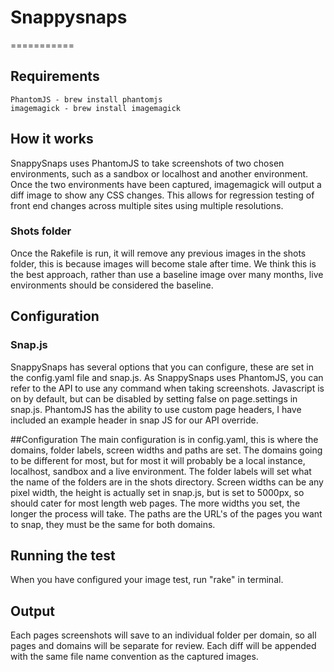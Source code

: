 # Snappysnaps
===========

## Requirements
<pre><code>PhantomJS - brew install phantomjs
imagemagick - brew install imagemagick
</pre></code>
## How it works
SnappySnaps uses PhantomJS to take screenshots of two chosen environments, such as a sandbox or localhost and another environment.  Once the two environments have been captured, imagemagick will output a diff image to show any CSS changes.  This allows for regression testing of front end changes across multiple sites using multiple resolutions.  
### Shots folder
Once the Rakefile is run, it will remove any previous images in the shots folder, this is because images will become stale after time.  We think this is the best approach, rather than use a baseline image over many months, live environments should be considered the baseline.

## Configuration

### Snap.js
SnappySnaps has several options that you can configure, these are set in the config.yaml file and snap.js.  As SnappySnaps uses PhantomJS, you can refer to the API to use any command when taking screenshots.  Javascript is on by default, but can be disabled by setting false on page.settings in snap.js.  PhantomJS has the ability to use custom page headers, I have included an example header in snap JS for our API override.

##Configuration
The main configuration is in config.yaml, this is where the domains, folder labels, screen widths and paths are set.  The domains going to be different for most, but for most it will probably be a local instance, localhost, sandbox and a live environment.  The folder labels will set what the name of the folders are in the shots directory.  Screen widths can be any pixel width, the height is actually set in snap.js, but is set to 5000px, so should cater for most length web pages.  The more widths you set, the longer the process will take.  The paths are the URL's of the pages you want to snap, they must be the same for both domains.

## Running the test
When you have configured your image test, run "rake" in terminal.

## Output
Each pages screenshots will save to an individual folder per domain, so all pages and domains will be separate for review.  Each diff will be appended with the same file name convention as the captured images.  
